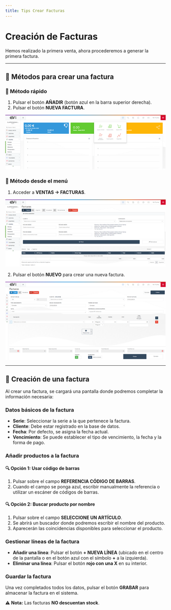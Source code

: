 ```yaml
---
title: Tips Crear Facturas
---
```


# Creación de Facturas  

Hemos realizado la primera venta, ahora procederemos a generar la primera factura.  

---

## 📌 Métodos para crear una factura  

### 🔹 Método rápido  
1. Pulsar el botón **AÑADIR** (botón azul en la barra superior derecha).  
2. Pulsar el botón **NUEVA FACTURA**. 

![Imagen01](../../../assets/primerafactura/Factura01.png)

### 🔹 Método desde el menú  
1. Acceder a **VENTAS → FACTURAS**.  

![Imagen02](../../../assets/primerafactura/Factura02.png)

2. Pulsar el botón **NUEVO** para crear una nueva factura.  

![Imagen03](../../../assets/primerafactura/Factura03.png)

---

## 📝 Creación de una factura  

Al crear una factura, se cargará una pantalla donde podremos completar la información necesaria:  

### Datos básicos de la factura  
- **Serie**: Seleccionar la serie a la que pertenece la factura.  
- **Cliente**: Debe estar registrado en la base de datos.  
- **Fecha**: Por defecto, se asigna la fecha actual.  
- **Vencimiento**: Se puede establecer el tipo de vencimiento, la fecha y la forma de pago.  

### Añadir productos a la factura  

#### 🔍 Opción 1: Usar código de barras  
1. Pulsar sobre el campo **REFERENCIA CÓDIGO DE BARRAS**.  
2. Cuando el campo se ponga azul, escribir manualmente la referencia o utilizar un escáner de códigos de barras.  

#### 🔍 Opción 2: Buscar producto por nombre  
1. Pulsar sobre el campo **SELECCIONE UN ARTÍCULO**.  
2. Se abrirá un buscador donde podremos escribir el nombre del producto.  
3. Aparecerán las coincidencias disponibles para seleccionar el producto.  

### Gestionar líneas de la factura  
- **Añadir una línea**: Pulsar el botón **+ NUEVA LÍNEA** (ubicado en el centro de la pantalla o en el botón azul con el símbolo **+** a la izquierda).  
- **Eliminar una línea**: Pulsar el botón **rojo con una X** en su interior.  

### Guardar la factura  
Una vez completados todos los datos, pulsar el botón **GRABAR** para almacenar la factura en el sistema.  

⚠️ **Nota:** Las facturas **NO descuentan stock**.  
